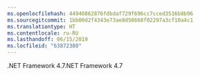 ```yaml
---
ms.openlocfilehash: 44940862876fdbdaf729f696cc7cced3516b8b96
ms.sourcegitcommit: 1bb00d2f4343e73ae8d58668f02297a3cf10a4c1
ms.translationtype: HT
ms.contentlocale: ru-RU
ms.lasthandoff: 06/15/2019
ms.locfileid: "63872380"
---
```

<span data-ttu-id="1f7cc-101">.NET Framework 4.7</span><span class="sxs-lookup"><span data-stu-id="1f7cc-101">.NET Framework 4.7</span></span>